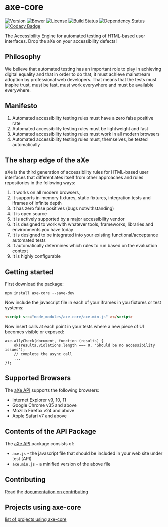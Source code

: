 # axe-core
[![Version](https://img.shields.io/npm/v/axe-core.svg)](https://www.npmjs.com/package/axe-core)
[![Bower](https://img.shields.io/bower/v/axe-core.svg)](http://bower.io/search)
[![License](https://img.shields.io/npm/l/axe-core.svg)](LICENSE)
[![Build Status](https://travis-ci.org/dequelabs/axe-core.svg?branch=master)](https://travis-ci.org/dequelabs/axe-core)
[![Dependency Status](https://gemnasium.com/dequelabs/axe-core.svg)](https://gemnasium.com/dequelabs/axe-core)
[![Codacy Badge](https://www.codacy.com/project/badge/c2d7835387dd41b3a77eafd439fba559)](https://www.codacy.com/app/dsturley/axe-core)

The Accessibility Engine for automated testing of HTML-based user interfaces. Drop the aXe on your accessibility defects!

## Philosophy

We believe that automated testing has an important role to play in achieving digital equality and that in order to do that, it must achieve mainstream adoption by professional web developers. That means that the tests must inspire trust, must be fast, must work everywhere and must be available everywhere.

## Manifesto

1. Automated accessibility testing rules must have a zero false positive rate
2. Automated accessibility testing rules must be lightweight and fast
3. Automated accessibility testing rules must work in all modern browsers
4. Automated accessibility testing rules must, themselves, be tested automatically

## The sharp edge of the aXe

aXe is the third generation of accessibility rules for HTML-based user interfaces that differentiates itself from other approaches and rules repositories in the following ways:

1. It works on all modern browsers,
2. It supports in-memory fixtures, static fixtures, integration tests and iframes of infinite depth
3. It has zero false positives (bugs notwithstanding)
4. It is open source
5. It is actively supported by a major accessibility vendor
6. It is designed to work with whatever tools, frameworks, libraries and environments you have today
7. It is designed to be integrated into your existing functional/acceptance automated tests
8. It automatically determines which rules to run based on the evaluation context
9. It is highly configurable

## Getting started

First download the package:

```
npm install axe-core --save-dev
```

Now include the javascript file in each of your iframes in you fixtures or test systems:

```html
<script src="node_modules/axe-core/axe.min.js" ></script>
```

Now insert calls at each point in your tests where a new piece of UI becomes visible or exposed:

```
axe.a11yCheck(document, function (results) {
    ok(results.violations.length === 0, 'Should be no accessibility issues');
    // complete the async call
    ...
});
```
## Supported Browsers

The [aXe API](doc/API.md) supports the following browsers:

* Internet Explorer v9, 10, 11
* Google Chrome v35 and above
* Mozilla Firefox v24 and above
* Apple Safari v7 and above


## Contents of the API Package

The [aXe API](doc/API.md) package consists of:

* `axe.js` - the javascript file that should be included in your web site under test (API)
* `axe.min.js` - a minified version of the above file


## Contributing

Read the [documentation on contributing](contributing.md)

## Projects using axe-core

[list of projects using axe-core](projects.md)
